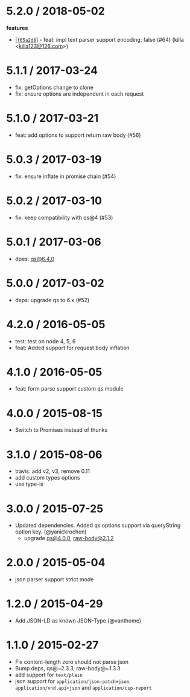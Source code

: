 
5.2.0 / 2018-05-02
==================

**features**
  * [[`f65a2d8`](http://github.com/cojs/co-body/commit/f65a2d8f7ebf4426138035af6d7e7f02272441f2)] - feat: impl text parser support encoding: false (#64) (killa <<killa123@126.com>>)

5.1.1 / 2017-03-24
==================

  * fix: getOptions change to clone
  * fix: ensure options are independent in each request

5.1.0 / 2017-03-21
==================

  * feat: add options to support return raw body (#56)

5.0.3 / 2017-03-19
==================

  * fix: ensure inflate in promise chain (#54)

5.0.2 / 2017-03-10
==================

  * fix: keep compatibility with qs@4 (#53)

5.0.1 / 2017-03-06
==================

  * dpes: qs@6.4.0

5.0.0 / 2017-03-02
==================

  * deps: upgrade qs to 6.x (#52)

4.2.0 / 2016-05-05
==================

  * test: test on node 4, 5, 6
  * feat: Added support for request body inflation

4.1.0 / 2016-05-05
==================

  * feat: form parse support custom qs module

4.0.0 / 2015-08-15
==================

  * Switch to Promises instead of thunks

3.1.0 / 2015-08-06
==================

 * travis: add v2, v3, remove 0.11
 * add custom types options
 * use type-is

3.0.0 / 2015-07-25
==================

 * Updated dependencies. Added qs options support via queryString option key. (@yanickrochon)
   * upgrade qs@4.0.0, raw-body@2.1.2

2.0.0 / 2015-05-04
==================

  * json parser support strict mode

1.2.0 / 2015-04-29
==================

 * Add JSON-LD as known JSON-Type (@vanthome)

1.1.0 / 2015-02-27
==================

 * Fix content-length zero should not parse json
 * Bump deps, qs@~2.3.3, raw-body@~1.3.3
 * add support for `text/plain`
 * json support for `application/json-patch+json`, `application/vnd.api+json` and `application/csp-report`
